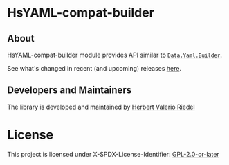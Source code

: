 # HsYAML-compat-builder  

## About  

HsYAML-compat-builder module provides API similar to [`Data.Yaml.Builder`](https://hackage.haskell.org/package/yaml).

See what's changed in recent (and upcoming) releases [here](CHANGELOG.md).

## Developers and Maintainers

The library is developed and maintained by [Herbert Valerio Riedel](https://github.com/hvr)

# License

This project is licensed under X-SPDX-License-Identifier: [GPL-2.0-or-later](https://spdx.org/licenses/GPL-2.0-or-later.html)
